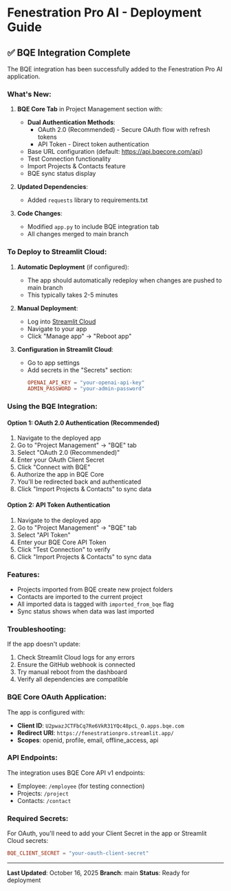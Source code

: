 # Fenestration Pro AI - Deployment Guide

## ✅ BQE Integration Complete

The BQE integration has been successfully added to the Fenestration Pro AI application.

### What's New:

1. **BQE Core Tab** in Project Management section with:
   - **Dual Authentication Methods**:
     - OAuth 2.0 (Recommended) - Secure OAuth flow with refresh tokens
     - API Token - Direct token authentication
   - Base URL configuration (default: https://api.bqecore.com/api)
   - Test Connection functionality
   - Import Projects & Contacts feature
   - BQE sync status display

2. **Updated Dependencies**:
   - Added `requests` library to requirements.txt

3. **Code Changes**:
   - Modified `app.py` to include BQE integration tab
   - All changes merged to main branch

### To Deploy to Streamlit Cloud:

1. **Automatic Deployment** (if configured):
   - The app should automatically redeploy when changes are pushed to main branch
   - This typically takes 2-5 minutes

2. **Manual Deployment**:
   - Log into [Streamlit Cloud](https://share.streamlit.io)
   - Navigate to your app
   - Click "Manage app" → "Reboot app"

3. **Configuration in Streamlit Cloud**:
   - Go to app settings
   - Add secrets in the "Secrets" section:
     ```toml
     OPENAI_API_KEY = "your-openai-api-key"
     ADMIN_PASSWORD = "your-admin-password"
     ```

### Using the BQE Integration:

#### Option 1: OAuth 2.0 Authentication (Recommended)
1. Navigate to the deployed app
2. Go to "Project Management" → "BQE" tab
3. Select "OAuth 2.0 (Recommended)"
4. Enter your OAuth Client Secret
5. Click "Connect with BQE"
6. Authorize the app in BQE Core
7. You'll be redirected back and authenticated
8. Click "Import Projects & Contacts" to sync data

#### Option 2: API Token Authentication
1. Navigate to the deployed app
2. Go to "Project Management" → "BQE" tab
3. Select "API Token"
4. Enter your BQE Core API Token
5. Click "Test Connection" to verify
6. Click "Import Projects & Contacts" to sync data

### Features:
- Projects imported from BQE create new project folders
- Contacts are imported to the current project
- All imported data is tagged with `imported_from_bqe` flag
- Sync status shows when data was last imported

### Troubleshooting:

If the app doesn't update:
1. Check Streamlit Cloud logs for any errors
2. Ensure the GitHub webhook is connected
3. Try manual reboot from the dashboard
4. Verify all dependencies are compatible

### BQE Core OAuth Application:

The app is configured with:
- **Client ID**: `U2pwazJCTFbCq7Re6VkR31YQc48pcL_O.apps.bqe.com`
- **Redirect URI**: `https://fenestrationpro.streamlit.app/`
- **Scopes**: openid, profile, email, offline_access, api

### API Endpoints:

The integration uses BQE Core API v1 endpoints:
- Employee: `/employee` (for testing connection)
- Projects: `/project`
- Contacts: `/contact`

### Required Secrets:

For OAuth, you'll need to add your Client Secret in the app or Streamlit Cloud secrets:
```toml
BQE_CLIENT_SECRET = "your-oauth-client-secret"
```

---

**Last Updated**: October 16, 2025
**Branch**: main
**Status**: Ready for deployment